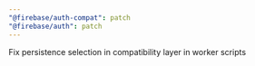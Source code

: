 ```yaml
---
"@firebase/auth-compat": patch
"@firebase/auth": patch
---
```


Fix persistence selection in compatibility layer in worker scripts
